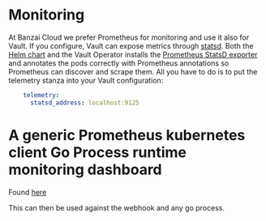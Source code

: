# Monitoring

At Banzai Cloud we prefer Prometheus for monitoring and use it also for Vault. If you configure, Vault can expose metrics through [statsd](https://www.vaultproject.io/docs/configuration/telemetry.html#statsd). Both the [Helm chart](https://github.com/banzaicloud/banzai-charts/tree/master/vault) and the Vault Operator installs the [Prometheus StatsD exporter](https://github.com/prometheus/statsd_exporter) and annotates the pods correctly with Prometheus annotations so Prometheus can discover and scrape them. All you have to do is to put the telemetry stanza into your Vault configuration:

```yaml
    telemetry:
      statsd_address: localhost:9125
```

# A generic Prometheus kubernetes client Go Process runtime monitoring dashboard
Found [here](https://grafana.com/grafana/dashboards/240)

This can then be used against the webhook and any go process.
